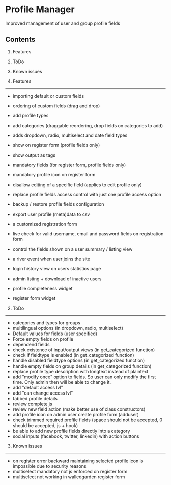Profile Manager
===============

Improved management of user and group profile fields

Contents
--------

1. Features
2. ToDo
3. Known issues

1. Features
-----------

- importing default or custom fields
- ordering of custom fields (drag and drop)
- add profile types
- add categories (draggable reordering, drop fields on categories to add)
- adds dropdown, radio, multiselect and date field types
- show on register form (profile fields only)
- show output as tags
- mandatory fields (for register form, profile fields only)
- mandatory profile icon on register form
- disallow editing of a specific field (applies to edit profile only)
- replace profile fields access control with just one profile access option
- backup / restore profile fields configuration
- export user profile (meta)data to csv
- a customized registration form
- live check for valid username, email and password fields on registration form
- control the fields shown on a user summary / listing view
- a river event when user joins the site
- login history view on users statistics page
- admin listing + download of inactive users

- profile completeness widget
- register form widget

2. ToDo
-------

- categories and types for groups
- multilingual options (in dropdown, radio, multiselect)
- Default values for fields (user specified)
- Force empty fields on profile
- dependend fields
- check existence of input/output views (in get_categorized function)
- check if fieldtype is enabled (in get_categorized function)
- handle disabled fieldtype options (in get_categorized function)
- handle empty fields on group details (in get_categorized function)
- replace profile type description with longtext instead of plaintext
- add "modify once" option to fields. So user can only modify the first time. Only admin then will be able to change it.
- add "default access lvl"
- add "can change access lvl"
- tabbed profile details
- review complete js
- review new field action (make better use of class constructors)
- add profile icon on admin user create profile form (adduser)
- check trimmed required profile fields (space should not be accepted, 0 should be accepted, js + hook)
- be able to add new profile fields directly into a category
- social inputs (facebook, twitter, linkedin) with action buttons
	
3. Known issues
---------------

- on register error backward maintaining selected profile icon is impossible due to security reasons 
- multiselect mandatory not js enforced on register form
- multiselect not working in walledgarden register form